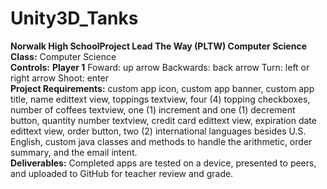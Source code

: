 # Unity3D_Tanks
<b>Norwalk High School</b><b>Project Lead The Way (PLTW) Computer Science</b><br>
<b>Class:</b> Computer Science<br>
<b>Controls:</b>
<b>Player 1</b> Foward:</b> up arrow Backwards:</b> back arrow Turn:</b> left or right arrow Shoot:</b> enter<br>
<b>Project Requirements:</b> custom app icon, custom app banner, custom app title, name edittext view, toppings textview, four (4) topping checkboxes, number of coffees textview, one (1) increment and one (1) decrement button, quantity number textview, credit card edittext view, expiration date edittext view, order button, two (2) international languages besides U.S. English, custom java classes and methods to handle the arithmetic, order summary, and the email intent.<br>
<b>Deliverables:</b> Completed apps are tested on a device, presented to peers, and uploaded to GitHub for teacher review and grade.   
<br>
